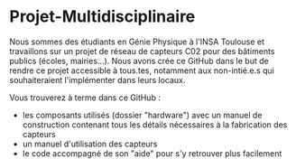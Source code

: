 # Projet-Multidisciplinaire
Nous sommes des étudiants en Génie Physique à l'INSA Toulouse et travaillons sur un projet de réseau de capteurs C02 pour des bâtiments publics (écoles, mairies...). Nous avons crée ce GitHub dans le but de rendre ce projet accessible à tous.tes, notamment aux non-intié.e.s qui souhaiteraient l'implémenter dans leurs locaux.

Vous trouverez à terme dans ce GitHub :
- les composants utilisés (dossier "hardware") avec un manuel de construction contenant tous les détails nécessaires à la fabrication des capteurs 
- un manuel d'utilisation des capteurs
- le code accompagné de son "aide" pour s'y retrouver plus facilement
